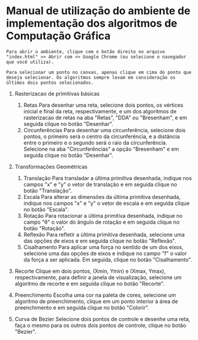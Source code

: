 # Manual de utilização do ambiente de implementação dos algoritmos de Computação Gráfica

    Para abrir o ambiente, clique com o botão direito no arquivo "index.html" >> Abrir com >> Google Chrome (ou selecione o navegador que você utiliza).

    Para selecionar um ponto no canvas, apenas clique em cima do ponto que deseja selecionar. Os algoritmos sempre levam em consideração os últimos dois pontos selecionados.

1) Rasterizacao de primitivas básicas
    1. Retas
    Para desenhar uma reta, selecione dois pontos, os vértices inicial e final da reta, respectivamente, e um dos algoritmos de rasterizacao de retas na aba "Retas", "DDA" ou "Bresenham", e em seguida clique no botão "Desenhar".
    2. Circunferências
        Para desenhar uma circunferência, selecione dois pontos, o primeiro será o centro da circunferência, e a distância entre o primeiro e o segundo será o raio da circunferência. Selecione na aba "Circunferências" a opção "Bresenham" e em seguida clique no botão "Desenhar".

2) Transformações Geométricas
    1. Translação
        Para transladar a última primitiva desenhada, indique nos campos "x" e "y" o vetor de translação e em seguida clique no botão "Translação".
    2. Escala
        Para alterar as dimensões da última primitiva desenhada, indique nos campos "x" e "y" o vetor de escala e em seguida clique no botão "Escala".
    3. Rotação
        Para rotacionar a última primitiva desenhada, indique no campo "θ" o valor do ângulo de rotação e em seguida clique no botão "Rotação".
    4. Reflexão
        Para refletir a última primitiva desenhada, selecione uma das opções de eixos e em seguida clique no botão "Reflexão".
    5. Cisalhamento
        Para aplicar uma força no sentido de um dos eixos, selecione uma das opções de eixos e indique no campo "f" o valor da força a ser aplicada. Em seguida, clique no botão "Cisalhamento".

3) Recorte 
    Clique em dois pontos, (Xmin, Ymin) e (Xmax, Ymax), respectivamente, para definir a janela de visualização, selecione um algoritmo de recorte e em seguida clique no botão "Recorte".

4) Preenchimento
    Escolha uma cor na paleta de cores, selecione um algoritmo de preenchimento, clique em um ponto interior à área de preenchimento e em seguida clique no botão "Colorir".

5) Curva de Bezier
    Selecione dois pontos de controle e desenhe uma reta, faça o mesmo para os outros dois pontos de controle, clique no botão "Bezier".
